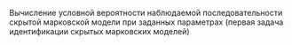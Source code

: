Вычисление условной вероятности наблюдаемой последовательности скрытой марковской модели при заданных параметрах (первая задача идентификации скрытых марковских моделей)
